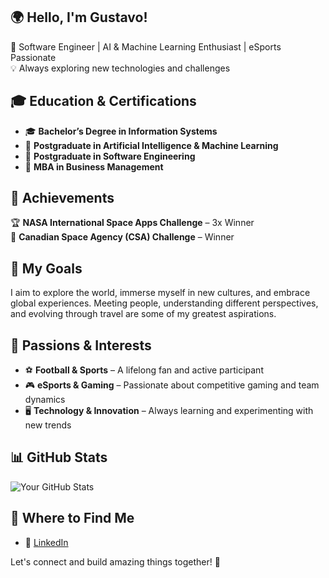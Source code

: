 ## 🌍 Hello, I'm Gustavo!

🚀 Software Engineer | AI & Machine Learning Enthusiast | eSports Passionate  
💡 Always exploring new technologies and challenges  

## 🎓 Education & Certifications
- 🎓 **Bachelor’s Degree in Information Systems**  
- 📌 **Postgraduate in Artificial Intelligence & Machine Learning**  
- 📌 **Postgraduate in Software Engineering**  
- 📌 **MBA in Business Management**  

## 🌟 Achievements
🏆 **NASA International Space Apps Challenge** – 3x Winner  
🌌 **Canadian Space Agency (CSA) Challenge** – Winner  

## 🎯 My Goals
I aim to explore the world, immerse myself in new cultures, and embrace global experiences. Meeting people, understanding different perspectives, and evolving through travel are some of my greatest aspirations.  

## 💙 Passions & Interests
- ⚽ **Football & Sports** – A lifelong fan and active participant  
- 🎮 **eSports & Gaming** – Passionate about competitive gaming and team dynamics  
- 🖥️ **Technology & Innovation** – Always learning and experimenting with new trends  

## 📊 GitHub Stats
![Your GitHub Stats](https://github-readme-stats.vercel.app/api?username=GustavoVargass&show_icons=true&theme=dark)

## 🔗 Where to Find Me
- 💼 [LinkedIn](https://www.linkedin.com/in/gustavo-da-silva-vargas/)

Let's connect and build amazing things together! 🚀
